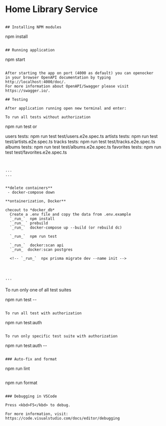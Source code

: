 # Home Library Service

```

## Installing NPM modules

```
npm install
```

## Running application

```
npm start
```

After starting the app on port (4000 as default) you can openocker
in your browser OpenAPI documentation by typing http://localhost:4000/doc/.
For more information about OpenAPI/Swagger please visit https://swagger.io/.

## Testing

After application running open new terminal and enter:

To run all tests without authorization

```
npm run test
or

  users tests: npm run test test/users.e2e.spec.ts
  artists tests: npm run test test/artists.e2e.spec.ts
  tracks tests: npm run test test/tracks.e2e.spec.ts
  albums tests: npm run test test/albums.e2e.spec.ts
  favorites tests: npm run test test/favorites.e2e.spec.ts

```


...
...


**delete containers**
 - docker-compose down

**ontainerization, Docker**

checout to *docker_db*
  Create a .env file and copy the data from .env.example
  `_run_`  npm install
  `_run_ ` prebuild
  `_run_`  docker-compose up --build (or rebuild dc)

  `_run_`  npm run test

  `_run_`  docker:scan api
  `_run_  docker:scan postgres

  <!-- `_run_`  npx prisma migrate dev --name init -->




'''
```

To run only one of all test suites

npm run test -- <path to suite>
```

To run all test with authorization

```
npm run test:auth
```

To run only specific test suite with authorization

```
npm run test:auth -- <path to suite>
```

### Auto-fix and format

```
npm run lint
```

```
npm run format
```

### Debugging in VSCode

Press <kbd>F5</kbd> to debug.

For more information, visit: https://code.visualstudio.com/docs/editor/debugging
